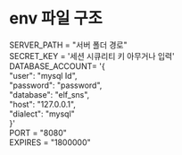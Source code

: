 # env 파일 구조
SERVER_PATH = "서버 폴더 경로" <br>
SECRET_KEY = '세션 시큐리티 키 아무거나 입력' <br>
DATABASE_ACCOUNT= '{ <br>
    "user": "mysql Id", <br>
    "password": "password", <br>
    "database": "elf_sns", <br>
    "host": "127.0.0.1", <br>
    "dialect": "mysql" <br>
}' <br>
PORT = "8080" <br>
EXPIRES = "1800000" <br>